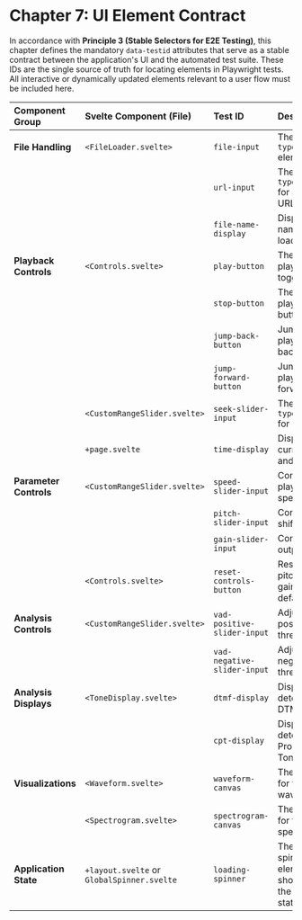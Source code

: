 [//]: # ( vibe-player-v3/docs/refactor-plan/chapter-7-ui-element-contract.md )
# Chapter 7: UI Element Contract

In accordance with **Principle 3 (Stable Selectors for E2E Testing)**, this chapter defines the mandatory `data-testid`
attributes that serve as a stable contract between the application's UI and the automated test suite. These IDs are the
single source of truth for locating elements in Playwright tests. All interactive or dynamically updated elements
relevant to a user flow must be included here.

| Component Group        | Svelte Component (File)                    | Test ID                     | Description                                                  |
|:-----------------------|:-------------------------------------------|:----------------------------|:-------------------------------------------------------------|
| **File Handling**      | `<FileLoader.svelte>`                      | `file-input`                | The `<input type="file">` element.                           |
|                        |                                            | `url-input`                 | The `<input type="text">` for audio URLs.                    |
|                        |                                            | `file-name-display`         | Displays the name of the loaded file.                        |
| **Playback Controls**  | `<Controls.svelte>`                        | `play-button`               | The main play/pause toggle button.                           |
|                        |                                            | `stop-button`               | The stop playback button.                                    |
|                        |                                            | `jump-back-button`          | Jumps playback backward.                                     |
|                        |                                            | `jump-forward-button`       | Jumps playback forward.                                      |
|                        | `<CustomRangeSlider.svelte>`               | `seek-slider-input`         | The `<input type="range">` for seeking.                      |
|                        | `+page.svelte`                             | `time-display`              | Displays current time and duration.                          |
| **Parameter Controls** | `<CustomRangeSlider.svelte>`               | `speed-slider-input`        | Controls playback speed.                                     |
|                        |                                            | `pitch-slider-input`        | Controls pitch shift.                                        |
|                        |                                            | `gain-slider-input`         | Controls output gain.                                        |
|                        | `<Controls.svelte>`                        | `reset-controls-button`     | Resets speed, pitch, and gain to defaults.                   |
| **Analysis Controls**  | `<CustomRangeSlider.svelte>`               | `vad-positive-slider-input` | Adjusts VAD positive threshold.                              |
|                        |                                            | `vad-negative-slider-input` | Adjusts VAD negative threshold.                              |
| **Analysis Displays**  | `<ToneDisplay.svelte>`                     | `dtmf-display`              | Displays detected DTMF tones.                                |
|                        |                                            | `cpt-display`               | Displays detected Call Progress Tones.                       |
| **Visualizations**     | `<Waveform.svelte>`                        | `waveform-canvas`           | The `<canvas>` for the audio waveform.                       |
|                        | `<Spectrogram.svelte>`                     | `spectrogram-canvas`        | The `<canvas>` for the spectrogram.                          |
| **Application State**  | `+layout.svelte` or `GlobalSpinner.svelte` | `loading-spinner`           | The global spinner element shown during the `LOADING` state. |